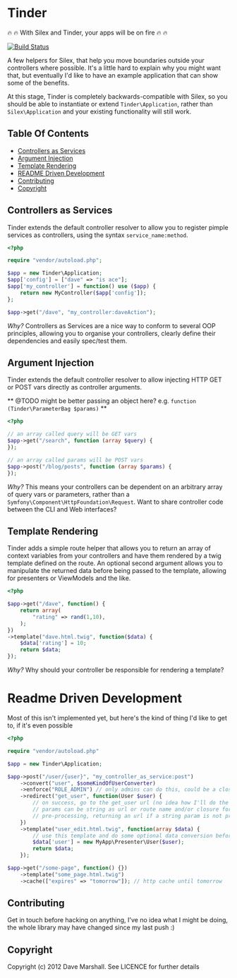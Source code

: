 Tinder
======

:fire: :fire: With Silex and Tinder, your apps will be on fire :fire: :fire:

[![Build Status](https://travis-ci.org/davedevelopment/tinder.png)](https://travis-ci.org/davedevelopment/tinder)

A few helpers for Silex, that help you move boundaries outside your controllers
where possible. It's a little hard to explain why you might want that, but
eventually I'd like to have an example application that can show some of the
benefits. 

At this stage, Tinder is completely backwards-compatible with
Silex, so you should be able to instantiate or extend `Tinder\Application`,
rather than `Silex\Application` and your existing functionality will still work.

## Table Of Contents ##

* [Controllers as Services](#controllers-as-services)
* [Argument Injection](#argument-injection)
* [Template Rendering](#template-rendering)
* [README Driven Development](#readme-driven-development)
* [Contributing](#contributing)
* [Copyright](#copyright)

## Controllers as Services ##

Tinder extends the default controller resolver to allow you to register pimple
services as controllers, using the syntax `service_name:method`.

``` php
<?php

require "vendor/autoload.php";

$app = new Tinder\Application;
$app['config'] = ["dave" => "is ace"];
$app['my_controller'] = function() use ($app) {
    return new MyController($app['config']);
};

$app->get("/dave", "my_controller:daveAction");

```

*Why?* Controllers as Services are a nice way to conform to several OOP
principles, allowing you to organise your controllers, clearly define their
dependencies and easily spec/test them.

## Argument Injection ##

Tinder extends the default controller resolver to allow injecting HTTP GET or POST
vars directly as controller arguments.

** @TODO might be better passing an object here? e.g. `function (Tinder\ParameterBag $params)` **

``` php
<?php

// an array called query will be GET vars
$app->get("/search", function (array $query) {
});

// an array called params will be POST vars
$app->post("/blog/posts", function (array $params) {
});

```

*Why?* This means your controllers can be dependent on an arbitrary array of query vars or
parameters, rather than a `Symfony\Component\HttpFoundation\Request`. Want to
share controller code between the CLI and Web interfaces? 

## Template Rendering ##

Tinder adds a simple route helper that allows you to return an array of context
variables from your controllers and have them rendered by a twig template
defined on the route. An optional second argument allows you to manipulate the
returned data before being passed to the template, allowing for presenters or
ViewModels and the like.

``` php
<?php

$app->get("/dave", function() {
    return array(
        "rating" => rand(1,10),
    );
})
->template("dave.html.twig", function($data) {
    $data['rating'] = 10;
    return $data;
});

```

*Why?* Why should your controller be responsible for rendering a template? 

Readme Driven Development
=========================

Most of this isn't implemented yet, but here's the kind of thing I'd like to get
to, if it's even possible

``` php
<?php

require "vendor/autoload.php"

$app = new Tinder\Application;

$app->post("/user/{user}", "my_controller_as_service:post")
    ->convert("user", $someKindOfUserConverter) 
    ->enforce("ROLE_ADMIN") // only admins can do this, could be a closure with true/false return or throw
    ->redirect("get_user", function(User $user) {
        // on success, go to the get_user url (no idea how I'll do the params yet)
        // params can be string as url or route name and/or closure for
        // pre-processing, returning an url if a string param is not present
    }) 
    ->template("user_edit.html.twig", function(array $data) { 
        // use this template and do some optional data conversion beforehand 
        $data['user'] = new MyApp\Presenter\User($user);
        return $data;
    });

$app->get("/some-page", function() {})
    ->template("some_page.html.twig")
    ->cache(["expires" => "tomorrow"]); // http cache until tomorrow

```

Contributing
------------

Get in touch before hacking on anything, I've no idea what I might be doing, the
whole library may have changed since my last push :)

Copyright
---------

Copyright (c) 2012 Dave Marshall. See LICENCE for further details

